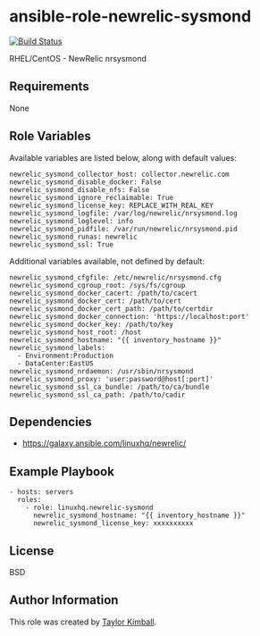 # ansible-role-newrelic-sysmond

[![Build Status](https://travis-ci.org/linuxhq/ansible-role-newrelic-sysmond.svg?branch=master)](https://travis-ci.org/linuxhq/ansible-role-newrelic-sysmond)

RHEL/CentOS - NewRelic nrsysmond

## Requirements

None

## Role Variables

Available variables are listed below, along with default values:

    newrelic_sysmond_collector_host: collector.newrelic.com
    newrelic_sysmond_disable_docker: False
    newrelic_sysmond_disable_nfs: False
    newrelic_sysmond_ignore_reclaimable: True
    newrelic_sysmond_license_key: REPLACE_WITH_REAL_KEY
    newrelic_sysmond_logfile: /var/log/newrelic/nrsysmond.log
    newrelic_sysmond_loglevel: info
    newrelic_sysmond_pidfile: /var/run/newrelic/nrsysmond.pid
    newrelic_sysmond_runas: newrelic
    newrelic_sysmond_ssl: True

Additional variables available, not defined by default:

    newrelic_sysmond_cfgfile: /etc/newrelic/nrsysmond.cfg
    newrelic_sysmond_cgroup_root: /sys/fs/cgroup
    newrelic_sysmond_docker_cacert: /path/to/cacert
    newrelic_sysmond_docker_cert: /path/to/cert
    newrelic_sysmond_docker_cert_path: /path/to/certdir
    newrelic_sysmond_docker_connection: 'https://localhost:port'
    newrelic_sysmond_docker_key: /path/to/key
    newrelic_sysmond_host_root: /host
    newrelic_sysmond_hostname: "{{ inventory_hostname }}"
    newrelic_sysmond_labels:
      - Environment:Production
      - DataCenter:EastUS
    newrelic_sysmond_nrdaemon: /usr/sbin/nrsysmond
    newrelic_sysmond_proxy: 'user:password@host[:port]'
    newrelic_sysmond_ssl_ca_bundle: /path/to/ca/bundle
    newrelic_sysmond_ssl_ca_path: /path/to/cadir

## Dependencies

 * https://galaxy.ansible.com/linuxhq/newrelic/
 
## Example Playbook

    - hosts: servers
      roles:
        - role: linuxhq.newrelic-sysmond
          newrelic_sysmond_hostname: "{{ inventory_hostname }}"
          newrelic_sysmond_license_key: xxxxxxxxxx        
    
## License

BSD

## Author Information

This role was created by [Taylor Kimball](http://www.linuxhq.org).
